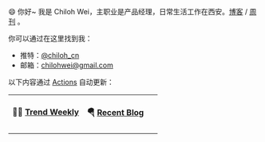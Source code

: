 😄 你好~ 我是 Chiloh Wei，主职业是产品经理，日常生活工作在西安。[博客](https://blog.chiloh.cn) / [周刊](https://weekly.chiloh.cn) 。

你可以通过在这里找到我：

- 推特：[@chiloh_cn](https://twitter.com/chiloh_cn)
- 邮箱：[chilohwei@gmail.com](mailto:chilohwei@gmail.com)

以下内容通过 [Actions](https://github.com/chilohwei/chilohwei/actions) 自动更新：

<table width="960px">
<tr>
<td valign="top" width="50%">

#### 🤾‍♂️ <a href="https://weekly.chiloh.cn" target="_blank">Trend Weekly</a>

<!-- weekly starts -->

<!-- weekly ends -->

</td>
<td valign="top" width="50%">

#### 🪂 <a href="https://blog.chiloh.cn" target="_blank">Recent Blog</a>

<!-- blog starts -->

<!-- blog ends -->
</td>
</tr>
</table>
